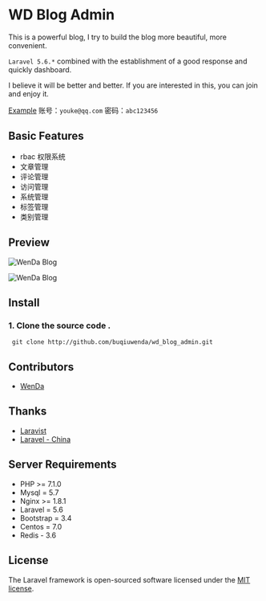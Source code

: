 # WD Blog Admin

This is a powerful blog, I try to build the blog more beautiful, more convenient. 

`Laravel 5.6.*`  combined with the establishment of a good response and quickly dashboard.

I believe it will be better and better. If you are interested in this, you can join and enjoy it.

[Example](https://admin.buqiuwenda.com) 账号：`youke@qq.com` 密码：`abc123456`

## Basic Features
  
- rbac 权限系统
- 文章管理
- 评论管理
- 访问管理
- 系统管理
- 标签管理
- 类别管理

## Preview

![WenDa Blog](https://qncdn.buqiuwenda.com/admin-index.png)

![WenDa Blog](https://qncdn.buqiuwenda.com/admin-article.png)

## Install

### 1. Clone the source code .

```shell
 git clone http://github.com/buqiuwenda/wd_blog_admin.git

``` 


## Contributors

- [WenDa](http://github.com/buqiuwenda)

## Thanks

- [Laravist](https://www.laravist.com/)
- [Laravel - China](https://laravel-china.org/)


## Server Requirements

- PHP >= 7.1.0
- Mysql = 5.7
- Nginx >= 1.8.1
- Laravel = 5.6
- Bootstrap = 3.4
- Centos = 7.0
- Redis - 3.6

## License

The Laravel framework is open-sourced software licensed under the [MIT license](http://opensource.org/licenses/MIT).
